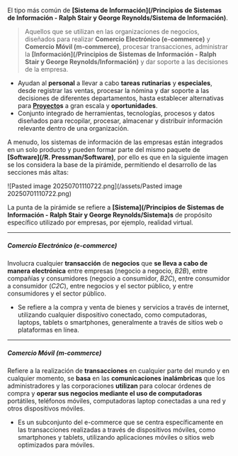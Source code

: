 El tipo más común de **[Sistema de Información](/Principios de Sistemas de Información - Ralph Stair y George Reynolds/Sistema de Información)**.

> Aquellos que se utilizan en las organizaciones de negocios, diseñados para realizar **Comercio Electrónico (e-commerce)** y **Comercio Móvil (m-commerce)**, procesar transacciones, administrar la **[Información](/Principios de Sistemas de Información - Ralph Stair y George Reynolds/Información)** y dar soporte a las decisiones de la empresa.

- Ayudan al **personal** a llevar a cabo **tareas** **rutinarias** y **especiales**, desde registrar las ventas, procesar la nómina y dar soporte a las decisiones de diferentes departamentos, hasta establecer alternativas para **[Proyecto](/PMBOK/Proyecto)s** a gran escala y **oportunidades**.
- Conjunto integrado de herramientas, tecnologías, procesos y datos diseñados para recopilar, procesar, almacenar y distribuir información relevante dentro de una organización.

A menudo, los sistemas de información de las empresas están integrados en un solo producto y pueden formar parte del mismo paquete de **[Software](/R. Pressman/Software)**, por ello es que en la siguiente imagen se los considera la base de la pirámide, permitiendo el desarrollo de las secciones más altas:

![Pasted image 20250701110722.png](/assets/Pasted image 20250701110722.png)

La punta de la pirámide se refiere a **[Sistema](/Principios de Sistemas de Información - Ralph Stair y George Reynolds/Sistema)s** de propósito específico utilizado por empresas, por ejemplo, realidad virtual.
****
##### **Comercio Electrónico (e-commerce)**
Involucra cualquier **transacción** de **negocios** que **se lleva a cabo de manera electrónica** entre empresas (negocio a negocio, *B2B*), entre compañías y consumidores (negocio a consumidor, *B2C*), entre consumidor a consumidor (*C2C*), entre negocios y el sector público, y entre consumidores y el sector público.

- Se refiere a la compra y venta de bienes y servicios a través de internet, utilizando cualquier dispositivo conectado, como computadoras, laptops, tablets o smartphones, generalmente a través de sitios web o plataformas en línea.
****
##### **Comercio Móvil (m-commerce)**
Refiere a la realización de **transacciones** en cualquier parte del mundo y en cualquier momento, se **basa** en las **comunicaciones** **inalámbricas** que los administradores y las corporaciones **utilizan** para colocar órdenes de compra y **operar sus negocios mediante el uso de computadoras** portátiles, teléfonos móviles, computadoras laptop conectadas a una red y otros dispositivos móviles.

- Es un subconjunto del e-commerce que se centra específicamente en las transacciones realizadas a través de dispositivos móviles, como smartphones y tablets, utilizando aplicaciones móviles o sitios web optimizados para móviles.